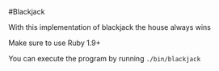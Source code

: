 #Blackjack

With this implementation of blackjack the house always wins

Make sure to use Ruby 1.9+

You can execute the program by running `./bin/blackjack`

